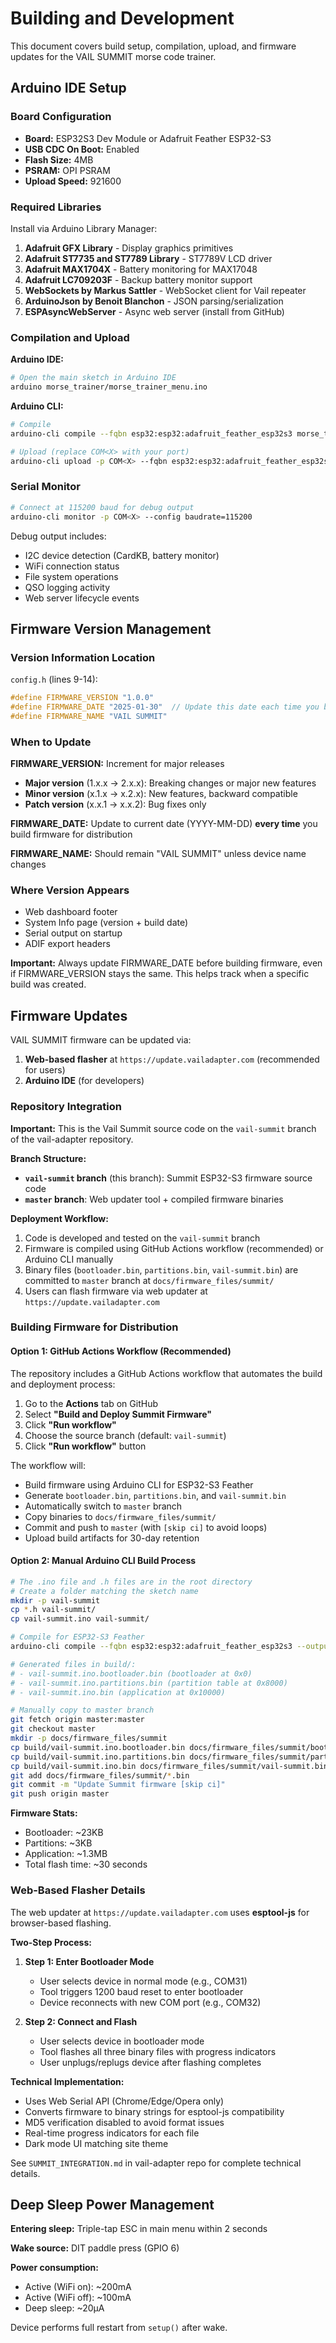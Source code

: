 # Building and Development

This document covers build setup, compilation, upload, and firmware updates for the VAIL SUMMIT morse code trainer.

## Arduino IDE Setup

### Board Configuration

- **Board:** ESP32S3 Dev Module or Adafruit Feather ESP32-S3
- **USB CDC On Boot:** Enabled
- **Flash Size:** 4MB
- **PSRAM:** OPI PSRAM
- **Upload Speed:** 921600

### Required Libraries

Install via Arduino Library Manager:

1. **Adafruit GFX Library** - Display graphics primitives
2. **Adafruit ST7735 and ST7789 Library** - ST7789V LCD driver
3. **Adafruit MAX1704X** - Battery monitoring for MAX17048
4. **Adafruit LC709203F** - Backup battery monitor support
5. **WebSockets by Markus Sattler** - WebSocket client for Vail repeater
6. **ArduinoJson by Benoit Blanchon** - JSON parsing/serialization
7. **ESPAsyncWebServer** - Async web server (install from GitHub)

### Compilation and Upload

**Arduino IDE:**
```bash
# Open the main sketch in Arduino IDE
arduino morse_trainer/morse_trainer_menu.ino
```

**Arduino CLI:**
```bash
# Compile
arduino-cli compile --fqbn esp32:esp32:adafruit_feather_esp32s3 morse_trainer/

# Upload (replace COM<X> with your port)
arduino-cli upload -p COM<X> --fqbn esp32:esp32:adafruit_feather_esp32s3 morse_trainer/
```

### Serial Monitor

```bash
# Connect at 115200 baud for debug output
arduino-cli monitor -p COM<X> --config baudrate=115200
```

Debug output includes:
- I2C device detection (CardKB, battery monitor)
- WiFi connection status
- File system operations
- QSO logging activity
- Web server lifecycle events

## Firmware Version Management

### Version Information Location

`config.h` (lines 9-14):

```cpp
#define FIRMWARE_VERSION "1.0.0"
#define FIRMWARE_DATE "2025-01-30"  // Update this date each time you build new firmware
#define FIRMWARE_NAME "VAIL SUMMIT"
```

### When to Update

**FIRMWARE_VERSION:** Increment for major releases
- **Major version** (1.x.x → 2.x.x): Breaking changes or major new features
- **Minor version** (x.1.x → x.2.x): New features, backward compatible
- **Patch version** (x.x.1 → x.x.2): Bug fixes only

**FIRMWARE_DATE:** Update to current date (YYYY-MM-DD) **every time** you build firmware for distribution

**FIRMWARE_NAME:** Should remain "VAIL SUMMIT" unless device name changes

### Where Version Appears

- Web dashboard footer
- System Info page (version + build date)
- Serial output on startup
- ADIF export headers

**Important:** Always update FIRMWARE_DATE before building firmware, even if FIRMWARE_VERSION stays the same. This helps track when a specific build was created.

## Firmware Updates

VAIL SUMMIT firmware can be updated via:

1. **Web-based flasher** at `https://update.vailadapter.com` (recommended for users)
2. **Arduino IDE** (for developers)

### Repository Integration

**Important:** This is the Vail Summit source code on the `vail-summit` branch of the vail-adapter repository.

**Branch Structure:**
- **`vail-summit` branch** (this branch): Summit ESP32-S3 firmware source code
- **`master` branch**: Web updater tool + compiled firmware binaries

**Deployment Workflow:**
1. Code is developed and tested on the `vail-summit` branch
2. Firmware is compiled using GitHub Actions workflow (recommended) or Arduino CLI manually
3. Binary files (`bootloader.bin`, `partitions.bin`, `vail-summit.bin`) are committed to `master` branch at `docs/firmware_files/summit/`
4. Users can flash firmware via web updater at `https://update.vailadapter.com`

### Building Firmware for Distribution

#### Option 1: GitHub Actions Workflow (Recommended)

The repository includes a GitHub Actions workflow that automates the build and deployment process:

1. Go to the **Actions** tab on GitHub
2. Select **"Build and Deploy Summit Firmware"**
3. Click **"Run workflow"**
4. Choose the source branch (default: `vail-summit`)
5. Click **"Run workflow"** button

The workflow will:
- Build firmware using Arduino CLI for ESP32-S3 Feather
- Generate `bootloader.bin`, `partitions.bin`, and `vail-summit.bin`
- Automatically switch to `master` branch
- Copy binaries to `docs/firmware_files/summit/`
- Commit and push to `master` (with `[skip ci]` to avoid loops)
- Upload build artifacts for 30-day retention

#### Option 2: Manual Arduino CLI Build Process

```bash
# The .ino file and .h files are in the root directory
# Create a folder matching the sketch name
mkdir -p vail-summit
cp *.h vail-summit/
cp vail-summit.ino vail-summit/

# Compile for ESP32-S3 Feather
arduino-cli compile --fqbn esp32:esp32:adafruit_feather_esp32s3 --output-dir build --export-binaries vail-summit/vail-summit.ino

# Generated files in build/:
# - vail-summit.ino.bootloader.bin (bootloader at 0x0)
# - vail-summit.ino.partitions.bin (partition table at 0x8000)
# - vail-summit.ino.bin (application at 0x10000)

# Manually copy to master branch
git fetch origin master:master
git checkout master
mkdir -p docs/firmware_files/summit
cp build/vail-summit.ino.bootloader.bin docs/firmware_files/summit/bootloader.bin
cp build/vail-summit.ino.partitions.bin docs/firmware_files/summit/partitions.bin
cp build/vail-summit.ino.bin docs/firmware_files/summit/vail-summit.bin
git add docs/firmware_files/summit/*.bin
git commit -m "Update Summit firmware [skip ci]"
git push origin master
```

**Firmware Stats:**
- Bootloader: ~23KB
- Partitions: ~3KB
- Application: ~1.3MB
- Total flash time: ~30 seconds

### Web-Based Flasher Details

The web updater at `https://update.vailadapter.com` uses **esptool-js** for browser-based flashing.

**Two-Step Process:**

1. **Step 1: Enter Bootloader Mode**
   - User selects device in normal mode (e.g., COM31)
   - Tool triggers 1200 baud reset to enter bootloader
   - Device reconnects with new COM port (e.g., COM32)

2. **Step 2: Connect and Flash**
   - User selects device in bootloader mode
   - Tool flashes all three binary files with progress indicators
   - User unplugs/replugs device after flashing completes

**Technical Implementation:**
- Uses Web Serial API (Chrome/Edge/Opera only)
- Converts firmware to binary strings for esptool-js compatibility
- MD5 verification disabled to avoid format issues
- Real-time progress indicators for each file
- Dark mode UI matching site theme

See `SUMMIT_INTEGRATION.md` in vail-adapter repo for complete technical details.

## Deep Sleep Power Management

**Entering sleep:** Triple-tap ESC in main menu within 2 seconds

**Wake source:** DIT paddle press (GPIO 6)

**Power consumption:**
- Active (WiFi on): ~200mA
- Active (WiFi off): ~100mA
- Deep sleep: ~20µA

Device performs full restart from `setup()` after wake.
